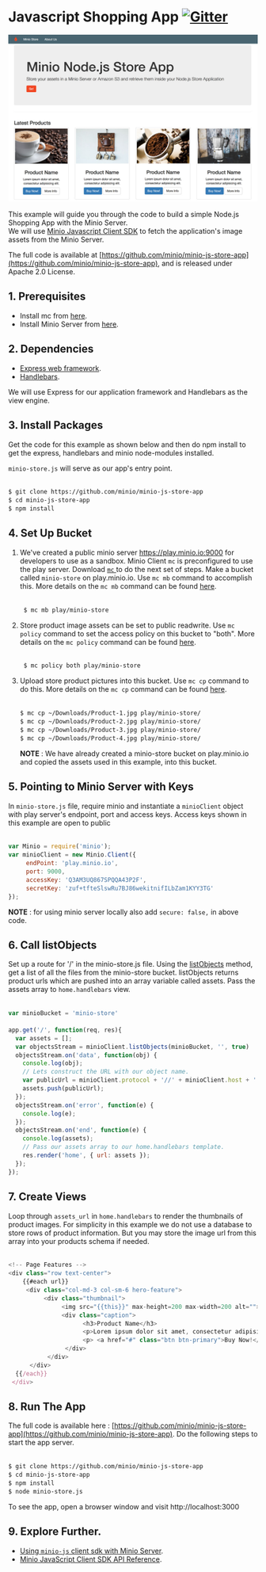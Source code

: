 # Javascript Shopping App [![Gitter](https://badges.gitter.im/Join%20Chat.svg)](https://gitter.im/minio/minio?utm_source=badge&utm_medium=badge&utm_campaign=pr-badge&utm_content=badge)

![minio_JS1](https://github.com/minio/minio-js-store-app/blob/master/docs/screenshots/minio-JS1.jpg?raw=true)

This example will guide you through the code to build a simple Node.js Shopping App with the Minio Server.  
We will use [Minio Javascript Client SDK](https://docs.minio.io/docs/javascript-client-quickstart-guide) to fetch the application's image assets from the Minio Server.

The full code is available at  [https://github.com/minio/minio-js-store-app](https://github.com/minio/minio-js-store-app), and is released under Apache 2.0 License.

## 1. Prerequisites

* Install mc  from [here](https://docs.minio.io/docs/minio-client-quickstart-guide).
* Install Minio Server from [here](https://docs.minio.io/docs/minio ).

## 2. Dependencies

* [Express web framework](http://expressjs.com).
* [Handlebars](http://handlebarsjs.com).

We will use Express for our application framework and Handlebars as the view engine.

## 3. Install Packages

Get the code for this example as shown below and then do npm install to get the express, handlebars and minio node-modules installed.

`minio-store.js` will serve as our app's entry point.

```sh

$ git clone https://github.com/minio/minio-js-store-app
$ cd minio-js-store-app
$ npm install

```

##  4. Set Up Bucket

1. We've created a public minio server https://play.minio.io:9000 for developers to use as a sandbox. Minio Client `mc` is  preconfigured to use the play server. Download [ `mc` ](https://docs.minio.io/docs/minio-client-quick-start-guide) to do the next set of steps.
Make a bucket called `minio-store` on play.minio.io. Use `mc mb` command to accomplish this. More details on the `mc mb` command can be found [here](https://docs.minio.io/docs/minio-client-complete-guide#mb).


   ```sh

    $ mc mb play/minio-store

   ```
2. Store product image assets can be set to public readwrite. Use `mc policy` command to set the access policy on this bucket to "both". More details on the `mc policy` command can be found [here](https://docs.minio.io/docs/minio-client-complete-guide#policy).

   ```sh

    $ mc policy both play/minio-store

   ```

3. Upload store product pictures into this bucket.  Use `mc cp`  command to do this. More details on the `mc cp` command can be found [here](https://docs.minio.io/docs/minio-client-complete-guide#cp).

   ```sh

   $ mc cp ~/Downloads/Product-1.jpg play/minio-store/
   $ mc cp ~/Downloads/Product-2.jpg play/minio-store/
   $ mc cp ~/Downloads/Product-3.jpg play/minio-store/
   $ mc cp ~/Downloads/Product-4.jpg play/minio-store/

   ```

   **NOTE** : We have already created a minio-store bucket on play.minio.io and copied the assets used in this example, into this bucket.


## 5. Pointing to Minio Server with Keys


In `minio-store.js` file, require minio and instantiate a `minioClient` object with play server's endpoint, port and access keys. Access keys shown in this example are open to public


```js

var Minio = require('minio');
var minioClient = new Minio.Client({
 	 endPoint: 'play.minio.io',
     port: 9000,
	 accessKey: 'Q3AM3UQ867SPQQA43P2F',
	 secretKey: 'zuf+tfteSlswRu7BJ86wekitnifILbZam1KYY3TG'
});

```

**NOTE** : for using minio server locally also add ``secure: false,`` in above code.


## 6. Call listObjects

Set up a route for '/' in the minio-store.js file. Using the [listObjects]( https://docs.minio.io/docs/javascript-client-api-reference#listObjects) method, get a list of all the files from the minio-store bucket. listObjects returns product urls which are pushed into an array variable called assets. Pass the assets array to `home.handlebars` view.


```js

var minioBucket = 'minio-store'

app.get('/', function(req, res){
  var assets = [];
  var objectsStream = minioClient.listObjects(minioBucket, '', true)
  objectsStream.on('data', function(obj) {
    console.log(obj);
    // Lets construct the URL with our object name.
    var publicUrl = minioClient.protocol + '//' + minioClient.host + ':' + minioClient.port + '/' + minioBucket + '/' + obj.name
    assets.push(publicUrl);
  });
  objectsStream.on('error', function(e) {
    console.log(e);
  });
  objectsStream.on('end', function(e) {
    console.log(assets);
    // Pass our assets array to our home.handlebars template.
    res.render('home', { url: assets });
  });
});

```

## 7. Create Views

Loop through `assets_url` in `home.handlebars` to render the thumbnails of product images. For simplicity in this example we do not use a database to store rows of product information. But you may store the image url from this array into your products schema if needed.

```js

<!-- Page Features -->
<div class="row text-center">
	{{#each url}}
     <div class="col-md-3 col-sm-6 hero-feature">
          <div class="thumbnail">
               <img src="{{this}}" max-height=200 max-width=200 alt="">
               <div class="caption">
                     <h3>Product Name</h3>
                     <p>Lorem ipsum dolor sit amet, consectetur adipisicing elit.</p>
                     <p> <a href="#" class="btn btn-primary">Buy Now!</a> <a href="#" class="btn btn-default">More Info</a> </p>
                </div>
           </div>
      </div>
  {{/each}}   
 </div>

```

## 8. Run The App

The full code is available here :  [https://github.com/minio/minio-js-store-app](https://github.com/minio/minio-js-store-app).  Do the following steps to start the app server.

  ```sh

  $ git clone https://github.com/minio/minio-js-store-app
  $ cd minio-js-store-app
  $ npm install
  $ node minio-store.js

  ```

  To see the app, open a browser window and visit http://localhost:3000

## 9.  Explore Further.

- [Using `minio-js` client sdk with Minio Server](https://docs.minio.io/docs/javascript-client-quickstart-guide).
- [Minio JavaScript Client SDK API Reference](https://docs.minio.io/docs/javascript-client-api-reference).
